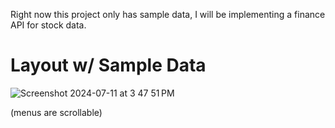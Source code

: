 Right now this project only has sample data, I will be implementing a finance API for stock data.

# Layout w/ Sample Data

![Screenshot 2024-07-11 at 3 47 51 PM](https://github.com/user-attachments/assets/d4aebdeb-4f66-4d23-a9eb-b681e4fc76a8)

(menus are scrollable)
